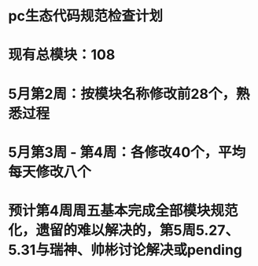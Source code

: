 # pc生态代码规范检查计划
# 现有总模块：108

# 5月第2周：按模块名称修改前28个，熟悉过程
# 5月第3周 - 第4周：各修改40个，平均每天修改八个

# 预计第4周周五基本完成全部模块规范化，遗留的难以解决的，第5周5.27、5.31与瑞神、帅彬讨论解决或pending